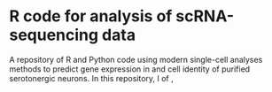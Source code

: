# R code for analysis of scRNA-sequencing data
A repository of R and Python code using modern single-cell analyses methods to predict gene expression in  and cell identity of purified serotonergic neurons. In this repository, I  of , 
